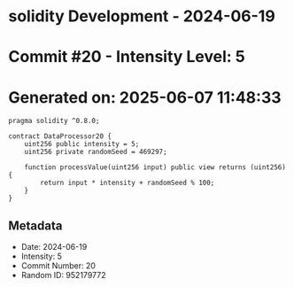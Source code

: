 ﻿# solidity Development - 2024-06-19
# Commit #20 - Intensity Level: 5
# Generated on: 2025-06-07 11:48:33
```solidity
pragma solidity ^0.8.0;

contract DataProcessor20 {
    uint256 public intensity = 5;
    uint256 private randomSeed = 469297;

    function processValue(uint256 input) public view returns (uint256) {
        return input * intensity + randomSeed % 100;
    }
}
```
## Metadata
- Date: 2024-06-19
- Intensity: 5
- Commit Number: 20
- Random ID: 952179772

